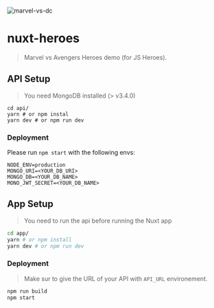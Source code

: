 ![marvel-vs-dc](https://user-images.githubusercontent.com/904724/38923201-5649f35e-42fa-11e8-890a-30eec5a8e4ba.png)

# nuxt-heroes

> Marvel vs Avengers Heroes demo (for JS Heroes).

## API Setup

> You need MongoDB installed (> v3.4.0)

```
cd api/
yarn # or npm instal
yarn dev # or npm run dev
```

### Deployment

Please run `npm start` with the following envs:

```
NODE_ENV=production
MONGO_URI=<YOUR_DB_URI>
MONGO_DB=<YOUR_DB_NAME>
MONO_JWT_SECRET=<YOUR_DB_NAME>
```

## App Setup

> You need to run the api before running the Nuxt app

```bash
cd app/
yarn # or npm install
yarn dev # or npm run dev
```

### Deployment

> Make sur to give the URL of your API with `API_URL` environement.

```bash
npm run build
npm start
```
